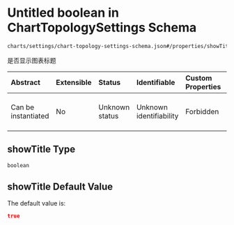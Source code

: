 # Untitled boolean in ChartTopologySettings Schema

```txt
charts/settings/chart-topology-settings-schema.json#/properties/showTitle
```

是否显示图表标题

| Abstract            | Extensible | Status         | Identifiable            | Custom Properties | Additional Properties | Access Restrictions | Defined In                                                                                                                 |
| :------------------ | :--------- | :------------- | :---------------------- | :---------------- | :-------------------- | :------------------ | :------------------------------------------------------------------------------------------------------------------------- |
| Can be instantiated | No         | Unknown status | Unknown identifiability | Forbidden         | Allowed               | none                | [chart-topology-settings-schema.json\*](../out/charts/settings/chart-topology-settings-schema.json "open original schema") |

## showTitle Type

`boolean`

## showTitle Default Value

The default value is:

```json
true
```
